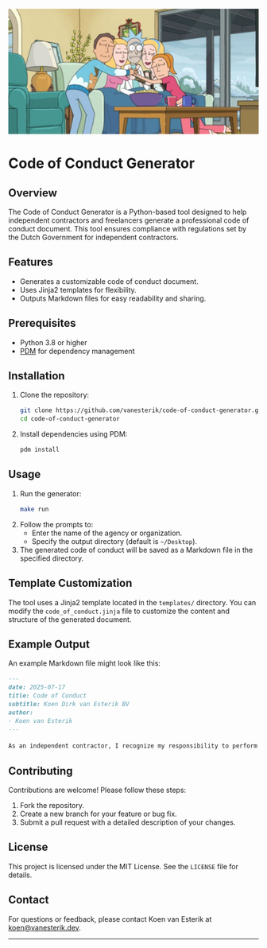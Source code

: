 ![Code of Conduct Generator](./references/rick-and-morty-family-hug.jpg)

# Code of Conduct Generator

## Overview

The Code of Conduct Generator is a Python-based tool designed to help independent contractors and freelancers generate a professional code of conduct document. This tool ensures compliance with regulations set by the Dutch Government for independent contractors.

## Features

- Generates a customizable code of conduct document.
- Uses Jinja2 templates for flexibility.
- Outputs Markdown files for easy readability and sharing.

## Prerequisites

- Python 3.8 or higher
- [PDM](https://pdm.fming.dev/) for dependency management

## Installation

1. Clone the repository:
   ```bash
   git clone https://github.com/vanesterik/code-of-conduct-generator.git
   cd code-of-conduct-generator
   ```
2. Install dependencies using PDM:
   ```bash
   pdm install
   ```

## Usage

1. Run the generator:
   ```bash
   make run
   ```
2. Follow the prompts to:
   - Enter the name of the agency or organization.
   - Specify the output directory (default is `~/Desktop`).
3. The generated code of conduct will be saved as a Markdown file in the specified directory.

## Template Customization

The tool uses a Jinja2 template located in the `templates/` directory. You can modify the `code_of_conduct.jinja` file to customize the content and structure of the generated document.

## Example Output

An example Markdown file might look like this:
```markdown
---
date: 2025-07-17
title: Code of Conduct
subtitle: Koen Dirk van Esterik BV
author:
- Koen van Esterik
---

As an independent contractor, I recognize my responsibility to perform my work in accordance with all applicable rules, regulations, and laws. ...
```

## Contributing

Contributions are welcome! Please follow these steps:
1. Fork the repository.
2. Create a new branch for your feature or bug fix.
3. Submit a pull request with a detailed description of your changes.

## License

This project is licensed under the MIT License. See the `LICENSE` file for details.

## Contact

For questions or feedback, please contact Koen van Esterik at [koen@vanesterik.dev](mailto:koen@vanesterik.dev).
****